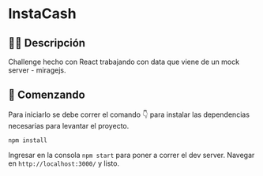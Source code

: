 # InstaCash

## ✍🏻 Descripción

Challenge hecho con React trabajando con data que viene de un mock server - miragejs.

## 🚀 Comenzando

Para iniciarlo se debe correr el comando 👇 para instalar las dependencias necesarias para levantar el proyecto.

```
npm install
```

Ingresar en la consola `npm start` para poner a correr el dev server. Navegar en `http://localhost:3000/` y listo.

